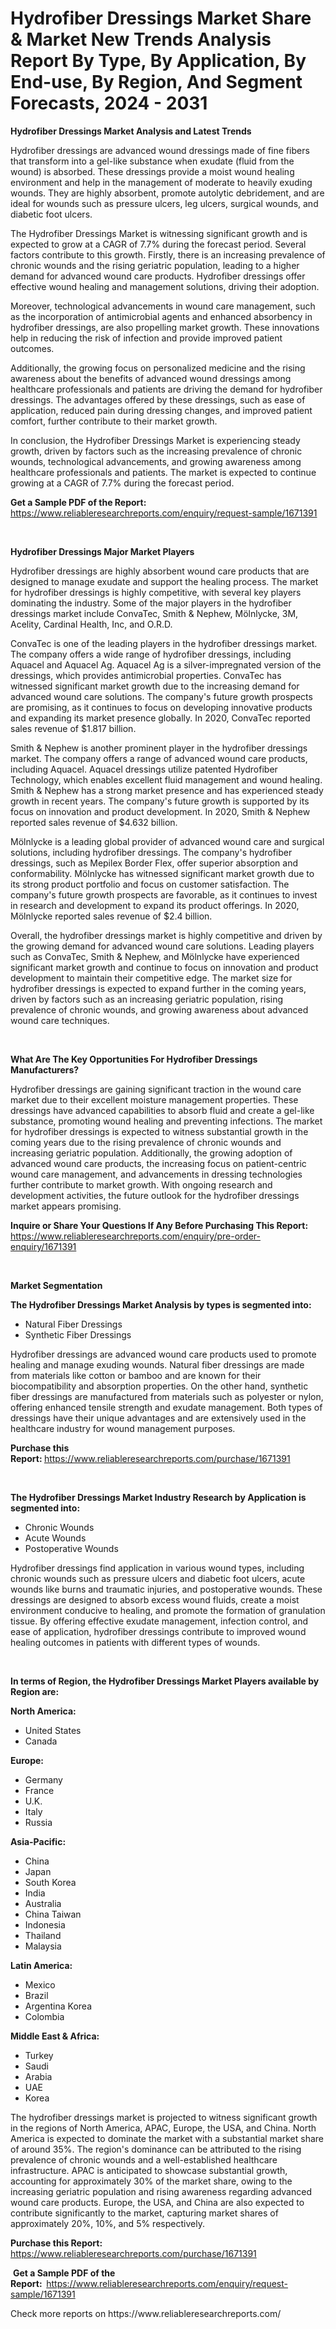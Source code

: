 <p><h1>Hydrofiber Dressings Market Share & Market New Trends Analysis Report By Type, By Application, By End-use, By Region, And Segment Forecasts, 2024 - 2031</h1></p><p><strong>Hydrofiber Dressings Market Analysis and Latest Trends</strong></p>
<p><p>Hydrofiber dressings are advanced wound dressings made of fine fibers that transform into a gel-like substance when exudate (fluid from the wound) is absorbed. These dressings provide a moist wound healing environment and help in the management of moderate to heavily exuding wounds. They are highly absorbent, promote autolytic debridement, and are ideal for wounds such as pressure ulcers, leg ulcers, surgical wounds, and diabetic foot ulcers.</p><p>The Hydrofiber Dressings Market is witnessing significant growth and is expected to grow at a CAGR of 7.7% during the forecast period. Several factors contribute to this growth. Firstly, there is an increasing prevalence of chronic wounds and the rising geriatric population, leading to a higher demand for advanced wound care products. Hydrofiber dressings offer effective wound healing and management solutions, driving their adoption.</p><p>Moreover, technological advancements in wound care management, such as the incorporation of antimicrobial agents and enhanced absorbency in hydrofiber dressings, are also propelling market growth. These innovations help in reducing the risk of infection and provide improved patient outcomes.</p><p>Additionally, the growing focus on personalized medicine and the rising awareness about the benefits of advanced wound dressings among healthcare professionals and patients are driving the demand for hydrofiber dressings. The advantages offered by these dressings, such as ease of application, reduced pain during dressing changes, and improved patient comfort, further contribute to their market growth.</p><p>In conclusion, the Hydrofiber Dressings Market is experiencing steady growth, driven by factors such as the increasing prevalence of chronic wounds, technological advancements, and growing awareness among healthcare professionals and patients. The market is expected to continue growing at a CAGR of 7.7% during the forecast period.</p></p>
<p><strong>Get a Sample PDF of the Report:&nbsp;</strong> <a href="https://www.reliableresearchreports.com/enquiry/request-sample/1671391">https://www.reliableresearchreports.com/enquiry/request-sample/1671391</a></p>
<p>&nbsp;</p>
<p><strong>Hydrofiber Dressings Major Market Players</strong></p>
<p><p>Hydrofiber dressings are highly absorbent wound care products that are designed to manage exudate and support the healing process. The market for hydrofiber dressings is highly competitive, with several key players dominating the industry. Some of the major players in the hydrofiber dressings market include ConvaTec, Smith & Nephew, Mölnlycke, 3M, Acelity, Cardinal Health, Inc, and O.R.D.</p><p>ConvaTec is one of the leading players in the hydrofiber dressings market. The company offers a wide range of hydrofiber dressings, including Aquacel and Aquacel Ag. Aquacel Ag is a silver-impregnated version of the dressings, which provides antimicrobial properties. ConvaTec has witnessed significant market growth due to the increasing demand for advanced wound care solutions. The company's future growth prospects are promising, as it continues to focus on developing innovative products and expanding its market presence globally. In 2020, ConvaTec reported sales revenue of $1.817 billion.</p><p>Smith & Nephew is another prominent player in the hydrofiber dressings market. The company offers a range of advanced wound care products, including Aquacel. Aquacel dressings utilize patented Hydrofiber Technology, which enables excellent fluid management and wound healing. Smith & Nephew has a strong market presence and has experienced steady growth in recent years. The company's future growth is supported by its focus on innovation and product development. In 2020, Smith & Nephew reported sales revenue of $4.632 billion.</p><p>Mölnlycke is a leading global provider of advanced wound care and surgical solutions, including hydrofiber dressings. The company's hydrofiber dressings, such as Mepilex Border Flex, offer superior absorption and conformability. Mölnlycke has witnessed significant market growth due to its strong product portfolio and focus on customer satisfaction. The company's future growth prospects are favorable, as it continues to invest in research and development to expand its product offerings. In 2020, Mölnlycke reported sales revenue of $2.4 billion.</p><p>Overall, the hydrofiber dressings market is highly competitive and driven by the growing demand for advanced wound care solutions. Leading players such as ConvaTec, Smith & Nephew, and Mölnlycke have experienced significant market growth and continue to focus on innovation and product development to maintain their competitive edge. The market size for hydrofiber dressings is expected to expand further in the coming years, driven by factors such as an increasing geriatric population, rising prevalence of chronic wounds, and growing awareness about advanced wound care techniques.</p></p>
<p>&nbsp;</p>
<p><strong>What Are The Key Opportunities For Hydrofiber Dressings Manufacturers?</strong></p>
<p><p>Hydrofiber dressings are gaining significant traction in the wound care market due to their excellent moisture management properties. These dressings have advanced capabilities to absorb fluid and create a gel-like substance, promoting wound healing and preventing infections. The market for hydrofiber dressings is expected to witness substantial growth in the coming years due to the rising prevalence of chronic wounds and increasing geriatric population. Additionally, the growing adoption of advanced wound care products, the increasing focus on patient-centric wound care management, and advancements in dressing technologies further contribute to market growth. With ongoing research and development activities, the future outlook for the hydrofiber dressings market appears promising.</p></p>
<p><strong>Inquire or Share Your Questions If Any Before Purchasing This Report:</strong> <a href="https://www.reliableresearchreports.com/enquiry/pre-order-enquiry/1671391">https://www.reliableresearchreports.com/enquiry/pre-order-enquiry/1671391</a></p>
<p>&nbsp;</p>
<p><strong>Market Segmentation</strong></p>
<p><strong>The Hydrofiber Dressings Market Analysis by types is segmented into:</strong></p>
<p><ul><li>Natural Fiber Dressings</li><li>Synthetic Fiber Dressings</li></ul></p>
<p><p>Hydrofiber dressings are advanced wound care products used to promote healing and manage exuding wounds. Natural fiber dressings are made from materials like cotton or bamboo and are known for their biocompatibility and absorption properties. On the other hand, synthetic fiber dressings are manufactured from materials such as polyester or nylon, offering enhanced tensile strength and exudate management. Both types of dressings have their unique advantages and are extensively used in the healthcare industry for wound management purposes.</p></p>
<p><strong>Purchase this Report:&nbsp;</strong><a href="https://www.reliableresearchreports.com/purchase/1671391">https://www.reliableresearchreports.com/purchase/1671391</a></p>
<p>&nbsp;</p>
<p><strong>The Hydrofiber Dressings Market Industry Research by Application is segmented into:</strong></p>
<p><ul><li>Chronic Wounds</li><li>Acute Wounds</li><li>Postoperative Wounds</li></ul></p>
<p><p>Hydrofiber dressings find application in various wound types, including chronic wounds such as pressure ulcers and diabetic foot ulcers, acute wounds like burns and traumatic injuries, and postoperative wounds. These dressings are designed to absorb excess wound fluids, create a moist environment conducive to healing, and promote the formation of granulation tissue. By offering effective exudate management, infection control, and ease of application, hydrofiber dressings contribute to improved wound healing outcomes in patients with different types of wounds.</p></p>
<p>&nbsp;</p>
<p><strong>In terms of Region, the Hydrofiber Dressings Market Players available by Region are:</strong></p>
<p>
    <p> <strong> North America: </strong>
        <ul>
            <li>United States</li>
            <li>Canada</li>
        </ul>
        </p> 
    <p> <strong> Europe: </strong>
        <ul>
            <li>Germany</li>
            <li>France</li>
            <li>U.K.</li>
            <li>Italy</li>
            <li>Russia</li>
        </ul>
        </p> 
    <p> <strong> Asia-Pacific: </strong>
        <ul>
            <li>China</li>
            <li>Japan</li>
            <li>South Korea</li>
            <li>India</li>
            <li>Australia</li>
            <li>China Taiwan</li>
            <li>Indonesia</li>
            <li>Thailand</li>
            <li>Malaysia</li>
        </ul>
        </p> 
    <p> <strong> Latin America: </strong>
        <ul>
            <li>Mexico</li>
            <li>Brazil</li>
            <li>Argentina Korea</li>
            <li>Colombia</li>
        </ul>
        </p> 
    <p> <strong> Middle East & Africa: </strong>
        <ul>
            <li>Turkey</li>
            <li>Saudi</li>
            <li>Arabia</li>
            <li>UAE</li>
            <li>Korea</li>
        </ul>
    </p>
    </p>
<p><p>The hydrofiber dressings market is projected to witness significant growth in the regions of North America, APAC, Europe, the USA, and China. North America is expected to dominate the market with a substantial market share of around 35%. The region's dominance can be attributed to the rising prevalence of chronic wounds and a well-established healthcare infrastructure. APAC is anticipated to showcase substantial growth, accounting for approximately 30% of the market share, owing to the increasing geriatric population and rising awareness regarding advanced wound care products. Europe, the USA, and China are also expected to contribute significantly to the market, capturing market shares of approximately 20%, 10%, and 5% respectively.</p></p>
<p><strong>Purchase this Report: </strong><a href="https://www.reliableresearchreports.com/purchase/1671391">https://www.reliableresearchreports.com/purchase/1671391</a></p>
<p>&nbsp;<strong>Get a Sample PDF of the Report:&nbsp;&nbsp;</strong><a href="https://www.reliableresearchreports.com/enquiry/request-sample/1671391">https://www.reliableresearchreports.com/enquiry/request-sample/1671391</a></p>
<p><strong></strong></p>
<p>Check more reports on https://www.reliableresearchreports.com/</p>